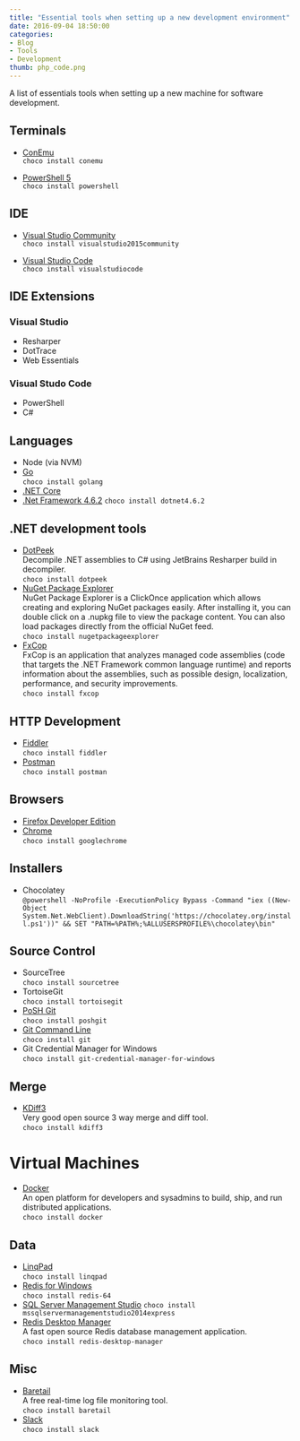 ```yaml
---
title: "Essential tools when setting up a new development environment"
date: 2016-09-04 18:50:00
categories:
- Blog
- Tools
- Development
thumb: php_code.png
---
```


A list of essentials tools when setting up a new machine for software development.

<!--more-->

## Terminals

* [ConEmu](https://conemu.github.io/en/)  
  `choco install conemu`

* [PowerShell 5](https://www.microsoft.com/en-us/download/details.aspx?id=50395)  
  `choco install powershell`

## IDE

* [Visual Studio Community]()  
  `choco install visualstudio2015community`

* [Visual Studio Code](https://code.visualstudio.com/)  
  `choco install visualstudiocode`

## IDE Extensions

### Visual Studio
* Resharper
* DotTrace
* Web Essentials

### Visual Studo Code
* PowerShell
* C#

## Languages

* Node (via NVM)
* [Go](https://golang.org/)  
  `choco install golang`
* [.NET Core](https://www.microsoft.com/net/core)
* [.Net Framework 4.6.2](https://www.microsoft.com/net/download)
  `choco install dotnet4.6.2`

## .NET development tools

* [DotPeek](https://www.jetbrains.com/decompiler)  
  Decompile .NET assemblies to C# using JetBrains Resharper build in decompiler.  
  `choco install dotpeek`
* [NuGet Package Explorer](https://github.com/NuGetPackageExplorer/NuGetPackageExplorer)  
  NuGet Package Explorer is a ClickOnce application which allows creating and exploring NuGet packages easily. After installing it, you can double click on a .nupkg file to view the package content. You can also load packages directly from the official NuGet feed.  
  `choco install nugetpackageexplorer`
* [FxCop](https://fxcopinstaller.codeplex.com/)  
  FxCop is an application that analyzes managed code assemblies (code that targets the .NET Framework common language runtime) and reports information about the assemblies, such as possible design, localization, performance, and security improvements.  
  `choco install fxcop`

## HTTP Development
* [Fiddler](http://www.telerik.com/fiddler)  
  `choco install fiddler`
* [Postman](https://www.getpostman.com/)  
  `choco install postman`

## Browsers

* [Firefox Developer Edition](https://www.mozilla.org/en-GB/firefox/developer/)  
* [Chrome](https://www.google.com/chrome)  
  `choco install googlechrome`

## Installers

* Chocolatey    
  `@powershell -NoProfile -ExecutionPolicy Bypass -Command "iex ((New-Object System.Net.WebClient).DownloadString('https://chocolatey.org/install.ps1'))" && SET "PATH=%PATH%;%ALLUSERSPROFILE%\chocolatey\bin"`

## Source Control

* SourceTree  
  `choco install sourcetree`
* TortoiseGit  
  `choco install tortoisegit`
* [PoSH Git]()  
  `choco install poshgit`   
* [Git Command Line](https://git-scm.com/downloads)  
  `choco install git`
* Git Credential Manager for Windows  
  `choco install git-credential-manager-for-windows`
## Merge

* [KDiff3](http://kdiff3.sourceforge.net/)  
  Very good open source 3 way merge and diff tool.  
  `choco install kdiff3`

# Virtual Machines

* [Docker](https://www.docker.com/)  
  An open platform for developers and sysadmins to build, ship, and run distributed applications.  
  `choco install docker`

## Data

* [LinqPad](https://www.linqpad.net)  
  `choco install linqpad`
* [Redis for Windows](https://github.com/MSOpenTech/redis)  
  `choco install redis-64`
* [SQL Server Management Studio](https://msdn.microsoft.com/en-us/library/mt238290.aspx)
  `choco install mssqlservermanagementstudio2014express`
* [Redis Desktop Manager](https://redisdesktop.com/)    
  A fast open source Redis database management application.    
  `choco install redis-desktop-manager`   

## Misc

* [Baretail](https://www.baremetalsoft.com/baretail)  
  A free real-time log file monitoring tool.  
  `choco install baretail`
* [Slack](https://slack.com/is)  
  `choco install slack`